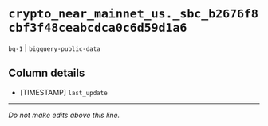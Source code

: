 # `crypto_near_mainnet_us._sbc_b2676f8cbf3f48ceabcdca0c6d59d1a6`
`bq-1` | `bigquery-public-data`

## Column details
* [TIMESTAMP] `last_update`

-------------------------------------------------------------------------------
*Do not make edits above this line.*

